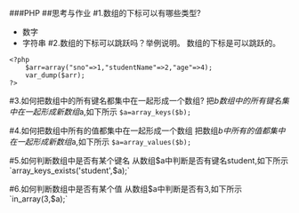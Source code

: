 ###PHP
##思考与作业
#1.数组的下标可以有哪些类型?
  - 数字
  - 字符串
#2.数组的下标可以跳跃吗？举例说明。
   数组的下标是可以跳跃的。
```
<?php
	$arr=array("sno"=>1,"studentName"=>2,"age"=>4);
	var_dump($arr);
?>
```
#3.如何把数组中的所有键名都集中在一起形成一个数组?
   把$b数组中的所有键名集中在一起形成新数组$a,如下所示
`$a=array_keys($b);`

#4.如何把数组中所有的值都集中在一起形成一个数组
   把数组$b中所有的值都集中在一起形成新数组$a,如下所示
`$a=array_values($b);`

#5.如何判断数组中是否有某个键名
   从数组$a中判断是否有键名student,如下所示
`array_keys_exists('student',$a);`

#6.如何判断数组中是否有某个值
   从数组$a中判断是否有3,如下所示
`in_array(3,$a);`
